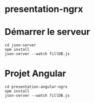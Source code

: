 # presentation-ngrx

# Démarrer le serveur
```
cd json-server
npm install
json-server --watch fillDB.js
```

# Projet Angular 
```
cd presentation-angular-ngrx
npm install
json-server --watch fillDB.js
```
